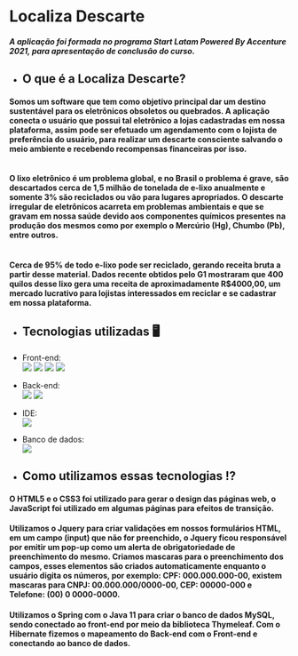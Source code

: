 # Localiza Descarte 

##### A aplicação foi formada no programa Start Latam Powered By Accenture 2021, para apresentação de conclusão do curso.

- ## O que é a Localiza Descarte? 
<div>
 
 #### Somos um software que tem como objetivo principal dar um destino sustentável para os eletrônicos obsoletos ou quebrados. A aplicação conecta o usuário que possui tal eletrônico a lojas cadastradas em nossa plataforma, assim pode ser efetuado um agendamento com o lojista de preferência do usuário, para realizar um descarte consciente salvando o meio ambiente e recebendo recompensas financeiras por isso. 
#### <br> O lixo eletrônico é um problema global, e no Brasil o problema é grave, são descartados cerca de 1,5 milhão de tonelada de e-lixo anualmente e somente 3% são reciclados ou vão para lugares apropriados. O descarte irregular de eletrônicos acarreta em problemas ambientais e que se gravam em nossa saúde devido aos componentes químicos presentes na produção dos mesmos como por exemplo o Mercúrio (Hg), Chumbo (Pb), entre outros.<br> 
#### <br> Cerca de 95% de todo e-lixo pode ser reciclado, gerando receita bruta a partir desse material.  Dados recente obtidos pelo G1 mostraram que 400 quilos desse lixo gera uma receita de aproximadamente R$4000,00, um mercado lucrativo para lojistas interessados em reciclar e se cadastrar em nossa plataforma. 
 
</div>

##

- ## Tecnologias utilizadas 🖥️

- Front-end: <br>
<a href="https://github.com/felipecarvalhobarr/localizaDescarte" target=_blank><img src="https://img.shields.io/badge/HTML5-E34F26?style=for-the-badge&logo=html5&logoColor=white" target=_blank></a>
<a href="https://github.com/felipecarvalhobarr/localizaDescarte" target=_blank><img src="https://img.shields.io/badge/CSS3-1572B6?style=for-the-badge&logo=css3&logoColor=white" target=_blank></a>
<a href="https://github.com/felipecarvalhobarr/localizaDescarte" target=_blank><img src="https://img.shields.io/badge/JavaScript-323330?style=for-the-badge&logo=javascript&logoColor=F7DF1E" target=_blank></a>
<a href="https://github.com/felipecarvalhobarr/localizaDescarte" target=_blank><img src="https://img.shields.io/badge/jQuery-0769AD?style=for-the-badge&logo=jquery&logoColor=white" target=_blank></a>

- Back-end: <br>
<a href="https://github.com/felipecarvalhobarr/localizaDescarte" target=_blank><img src="https://img.shields.io/badge/Java-ED8B00?style=for-the-badge&logo=java&logoColor=white" target=_blank></a>
<a href="https://github.com/felipecarvalhobarr/localizaDescarte" target=_blank><img src="https://img.shields.io/badge/Spring-6DB33F?style=for-the-badge&logo=spring&logoColor=white" target=_blank></a>
 
 - IDE: <br>
<a href="https://github.com/felipecarvalhobarr/localizaDescarte" target=_blank><img src="https://img.shields.io/badge/Eclipse-2C2255?style=for-the-badge&logo=eclipse&logoColor=white" target=_blank></a>
 
 - Banco de dados: <br>
<a href="https://github.com/felipecarvalhobarr/localizaDescarte" target=_blank><img src="https://img.shields.io/badge/MySQL-005C84?style=for-the-badge&logo=mysql&logoColor=white" target=_blank></a>
 
##

- ## Como utilizamos essas tecnologias :interrobang: 

<div>
 
#### O HTML5 e o CSS3 foi utilizado para gerar o design das páginas web, o JavaScript foi utilizado em algumas páginas para efeitos de transição. 
 
#### Utilizamos o Jquery para criar validações em nossos formulários HTML, em um campo (input) que não for preenchido, o Jquery ficou responsável por emitir um pop-up como um alerta de obrigatoriedade de preenchimento do mesmo. Criamos mascaras para o preenchimento dos campos, esses elementos são criados automaticamente enquanto o usuário digita os números, por exemplo: CPF: 000.000.000-00, existem mascaras para CNPJ: 00.000.000/0000-00, CEP: 00000-000 e Telefone: (00) 0 0000-0000.  
 
#### Utilizamos o Spring com o Java 11 para criar o banco de dados MySQL, sendo conectado ao front-end por meio da biblioteca Thymeleaf. Com o Hibernate fizemos o mapeamento do Back-end com o Front-end e conectando ao banco de dados.
 
</div>
 
 
